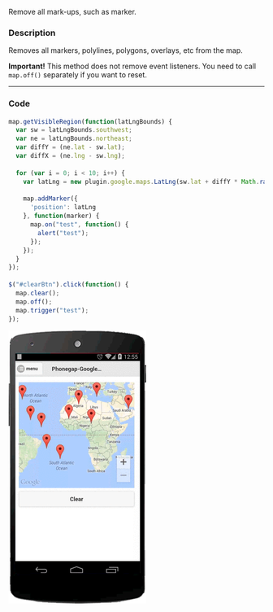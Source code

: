 Remove all mark-ups, such as marker.

### Description
Removes all markers, polylines, polygons, overlays, etc from the map.

**Important!** This method does not remove event listeners.
You need to call `map.off()` separately if you want to reset.

---
### Code
```js
map.getVisibleRegion(function(latLngBounds) {
  var sw = latLngBounds.southwest;
  var ne = latLngBounds.northeast;
  var diffY = (ne.lat - sw.lat);
  var diffX = (ne.lng - sw.lng);

  for (var i = 0; i < 10; i++) {
    var latLng = new plugin.google.maps.LatLng(sw.lat + diffY * Math.random() , sw.lng  + diffX * Math.random());

    map.addMarker({
      'position': latLng
    }, function(marker) {
      map.on("test", function() {
        alert("test");
      });
    });
  }
});

$("#clearBtn").click(function() {
  map.clear();
  map.off();
  map.trigger("test");
});
```

![](image.gif)
